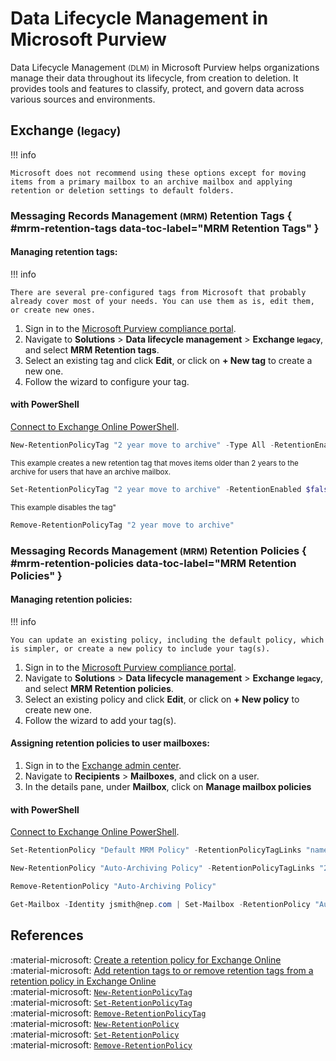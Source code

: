 # Data Lifecycle Management in Microsoft Purview

Data Lifecycle Management <small>(DLM)</small> in Microsoft Purview helps organizations manage their data throughout its lifecycle, from creation to deletion. It provides tools and features to classify, protect, and govern data across various sources and environments.

## Exchange <small>(legacy)</small>

!!! info 

    Microsoft does not recommend using these options except for moving items from a primary mailbox to an archive mailbox and applying retention or deletion settings to default folders.

### Messaging Records Management <small>(MRM)</small> Retention Tags { #mrm-retention-tags data-toc-label="MRM Retention Tags" }

#### Managing retention tags:

!!! info 

    There are several pre-configured tags from Microsoft that probably already cover most of your needs. You can use them as is, edit them, or create new ones.

1. Sign in to the [Microsoft Purview compliance portal](https://purview.microsoft.com/).
2. Navigate to **Solutions** > **Data lifecycle management** > **Exchange <small>legacy</small>**, and select **MRM Retention tags**.
3. Select an existing tag and click **Edit**, or click on **+ New tag** to create a new one.
4. Follow the wizard to configure your tag.

#### with PowerShell

[Connect to Exchange Online PowerShell](exo-powershell.md#usage).

```powershell title="Create a new tag"
New-RetentionPolicyTag "2 year move to archive" -Type All -RetentionEnabled $true -AgeLimitForRetention 730 -RetentionAction MoveToArchive
```

<small>This example creates a new retention tag that moves items older than 2 years to the archive for users that have an archive mailbox.</small>

```powershell title="Edit an existing tag"
Set-RetentionPolicyTag "2 year move to archive" -RetentionEnabled $false
```

<small>This example disables the tag"</small>

```powershell title="Remove a retention tag"
Remove-RetentionPolicyTag "2 year move to archive"
```

### Messaging Records Management <small>(MRM)</small> Retention Policies { #mrm-retention-policies data-toc-label="MRM Retention Policies" }

#### Managing retention policies:

!!! info

    You can update an existing policy, including the default policy, which is simpler, or create a new policy to include your tag(s).

1. Sign in to the [Microsoft Purview compliance portal](https://purview.microsoft.com/).
2. Navigate to **Solutions** > **Data lifecycle management** > **Exchange <small>legacy</small>**, and select **MRM Retention policies**.
3. Select an existing policy and click **Edit**, or click on **+ New policy** to create new one.
4. Follow the wizard to add your tag(s).

#### Assigning retention policies to user mailboxes:

1. Sign in to the [Exchange admin center](https://admin.exchange.microsoft.com/).
2. Navigate to **Recipients** > **Mailboxes**, and click on a user.
3. In the details pane, under **Mailbox**, click on **Manage mailbox policies**

#### with PowerShell

[Connect to Exchange Online PowerShell](exo-powershell.md#usage).

```powershell title="Edit an existing policy"
Set-RetentionPolicy "Default MRM Policy" -RetentionPolicyTagLinks "name of tag"
```

```powershell title="Create a new policy"
New-RetentionPolicy "Auto-Archiving Policy" -RetentionPolicyTagLinks "2 year move to archive", "additional tag..."
```

```powershell title="Remove a retention policy"
Remove-RetentionPolicy "Auto-Archiving Policy"
```

```powershell title="Assign a retention policy to a user mailbox"
Get-Mailbox -Identity jsmith@nep.com | Set-Mailbox -RetentionPolicy "Auto-Archiving Policy"
```

## References

:material-microsoft: [Create a retention policy for Exchange Online](https://learn.microsoft.com/en-us/exchange/security-and-compliance/messaging-records-management/create-a-retention-policy)<br>
:material-microsoft: [Add retention tags to or remove retention tags from a retention policy in Exchange Online](https://learn.microsoft.com/en-us/exchange/security-and-compliance/messaging-records-management/add-or-remove-retention-tags)<br>
:material-microsoft: [`New-RetentionPolicyTag`](https://learn.microsoft.com/en-us/powershell/module/exchange/new-retentionpolicytag?view=exchange-ps)<br>
:material-microsoft: [`Set-RetentionPolicyTag`](https://learn.microsoft.com/en-us/powershell/module/exchange/set-retentionpolicytag?view=exchange-ps)<br>
:material-microsoft: [`Remove-RetentionPolicyTag`](https://learn.microsoft.com/en-us/powershell/module/exchange/remove-retentionpolicytag?view=exchange-ps)<br>
:material-microsoft: [`New-RetentionPolicy`](https://learn.microsoft.com/en-us/powershell/module/exchange/new-retentionpolicy?view=exchange-ps)<br>
:material-microsoft: [`Set-RetentionPolicy`](https://learn.microsoft.com/en-us/powershell/module/exchange/set-retentionpolicy?view=exchange-ps)<br>
:material-microsoft: [`Remove-RetentionPolicy`](https://learn.microsoft.com/en-us/powershell/module/exchange/remove-retentionpolicy?view=exchange-ps)